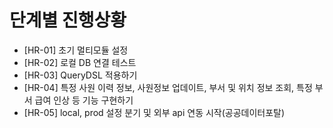 # 단계별 진행상황
- [HR-01] 초기 멀티모듈 설정
- [HR-02] 로컬 DB 연결 테스트
- [HR-03] QueryDSL 적용하기
- [HR-04] 특정 사원 이력 정보, 사원정보 업데이트, 부서 및 위치 정보 조회, 특정 부서 급여 인상 등 기능 구현하기
- [HR-05] local, prod 설정 분기 및 외부 api 연동 시작(공공데이터포탈)